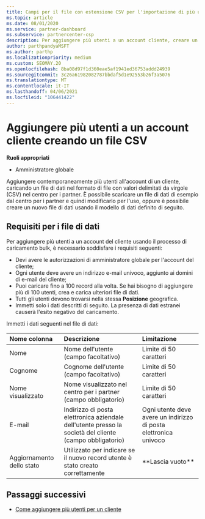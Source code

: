 ```yaml
---
title: Campi per il file con estensione CSV per l'importazione di più utenti per un account cliente
ms.topic: article
ms.date: 08/01/2020
ms.service: partner-dashboard
ms.subservice: partnercenter-csp
description: Per aggiungere più utenti a un account cliente, creare un file con valori delimitati da virgole (CSV) con campi appropriati.
author: parthpandyaMSFT
ms.author: parthp
ms.localizationpriority: medium
ms.custom: SEOMAY.20
ms.openlocfilehash: 8ba08d97f1d360eae5af1941ed36753addd24939
ms.sourcegitcommit: 3c26a61982082787bbdaf5d1e92553b26f3a5076
ms.translationtype: MT
ms.contentlocale: it-IT
ms.lasthandoff: 04/06/2021
ms.locfileid: "106441422"
---
```

# <a name="add-multiple-users-to-a-customer-account-by-creating-a-csv-file"></a>Aggiungere più utenti a un account cliente creando un file CSV

**Ruoli appropriati**

- Amministratore globale

Aggiungere contemporaneamente più utenti all'account di un cliente, caricando un file di dati nel formato di file con valori delimitati da virgole (CSV) nel centro per i partner. È possibile scaricare un file di dati di esempio dal centro per i partner e quindi modificarlo per l'uso, oppure è possibile creare un nuovo file di dati usando il modello di dati definito di seguito.

## <a name="data-file-requirements"></a><a href="" id="creatingtheimportcsvfile"></a>Requisiti per i file di dati

Per aggiungere più utenti a un account del cliente usando il processo di caricamento bulk, è necessario soddisfare i requisiti seguenti:

- Devi avere le autorizzazioni di amministratore globale per l'account del cliente;
- Ogni utente deve avere un indirizzo e-mail univoco, aggiunto ai domini di e-mail del cliente;
- Puoi caricare fino a 100 record alla volta. Se hai bisogno di aggiungere più di 100 utenti, crea e carica ulteriori file di dati.
- Tutti gli utenti devono trovarsi nella stessa **Posizione** geografica.
- Immetti solo i dati descritti di seguito. La presenza di dati estranei causerà l'esito negativo del caricamento.

Immetti i dati seguenti nel file di dati:

| **Nome colonna** | **Descrizione**  | **Limitazione**  |
|:-------- |:------  |:----- |
| Nome  | Nome dell'utente (campo facoltativo)  | Limite di 50 caratteri  |
| Cognome  | Cognome dell'utente (campo facoltativo)  | Limite di 50 caratteri  |
| Nome visualizzato    | Nome visualizzato nel centro per i partner (campo obbligatorio)                            | Limite di 50 caratteri                         |
| E-mail   | Indirizzo di posta elettronica aziendale dell'utente presso la società del cliente (campo obbligatorio)           | Ogni utente deve avere un indirizzo di posta elettronica univoco |
| Aggiornamento dello stato   | Utilizzato per indicare se il nuovo record utente è stato creato correttamente | \*\*Lascia vuoto\*\*                        |

## <a name="next-steps"></a>Passaggi successivi

- [Come aggiungere più utenti per un cliente](adding-multiple-users-to-a-customer-account.md)